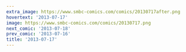 ```yaml
---
extra_image: https://www.smbc-comics.com/comics/20130717after.png
hovertext: '2013-07-17'
image: https://www.smbc-comics.com/comics/20130717.png
next_comic: '2013-07-18'
prev_comic: '2013-07-16'
title: '2013-07-17'
---
```


